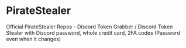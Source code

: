 # PirateStealer
Official PirateStealer Repos - Discord Token Grabber / Discord Token Stealer with Discord password, whole credit card, 2FA codes (Password even when it changes)
